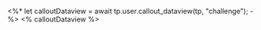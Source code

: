 <%*
let calloutDataview = await tp.user.callout_dataview(tp, "challenge");
-%>
<% calloutDataview %>